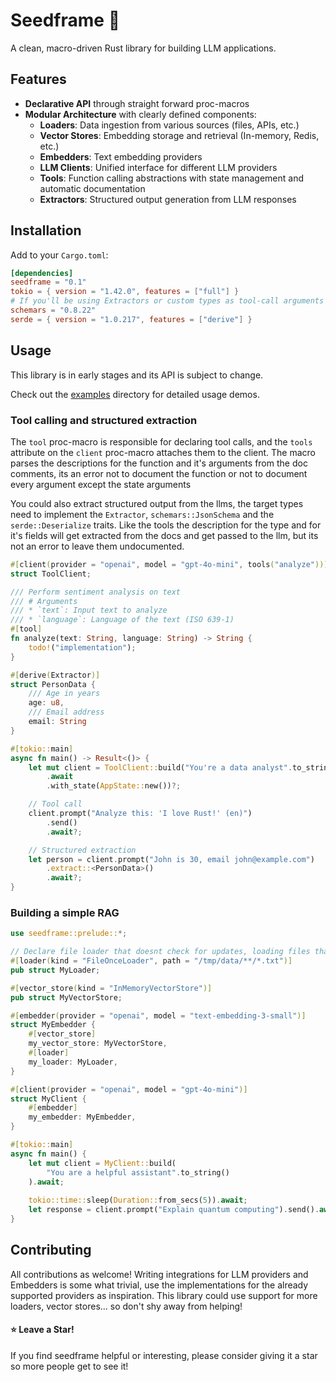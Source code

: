 # Seedframe 🌱

A clean, macro-driven Rust library for building LLM applications.

## Features

- **Declarative API** through straight forward proc-macros
- **Modular Architecture** with clearly defined components:
  - **Loaders**: Data ingestion from various sources (files, APIs, etc.)
  - **Vector Stores**: Embedding storage and retrieval (In-memory, Redis, etc.)
  - **Embedders**: Text embedding providers
  - **LLM Clients**: Unified interface for different LLM providers
  - **Tools**: Function calling abstractions with state management and automatic documentation
  - **Extractors**: Structured output generation from LLM responses

## Installation

Add to your `Cargo.toml`:
```toml
[dependencies]
seedframe = "0.1"
tokio = { version = "1.42.0", features = ["full"] }
# If you'll be using Extractors or custom types as tool-call arguments
schemars = "0.8.22"
serde = { version = "1.0.217", features = ["derive"] }
```
## Usage
This library is in early stages and its API  is subject to change.

Check out the [examples](https://github.com/Shifta-Robel/SeedFrame/tree/main/core/examples) directory for detailed usage demos.

### Tool calling and structured extraction

The `tool` proc-macro is responsible for declaring tool calls, and the `tools` attribute on the `client` proc-macro attaches them to the client.
The macro parses the descriptions for the function and it's arguments from the doc comments, its an error not to document the function or not to document every argument except the state arguments

You could also extract structured output from the llms, the target types need to implement the `Extractor`, `schemars::JsonSchema` and the `serde::Deserialize` traits.
Like the tools the description for the type and for it's fields will get extracted from the docs and get passed to the llm, but its not an error to leave them undocumented.

```rust
#[client(provider = "openai", model = "gpt-4o-mini", tools("analyze"))]
struct ToolClient;

/// Perform sentiment analysis on text
/// # Arguments
/// * `text`: Input text to analyze
/// * `language`: Language of the text (ISO 639-1)
#[tool]
fn analyze(text: String, language: String) -> String {
    todo!("implementation");
}

#[derive(Extractor)]
struct PersonData {
    /// Age in years
    age: u8,
    /// Email address
    email: String
}

#[tokio::main]
async fn main() -> Result<()> {
    let mut client = ToolClient::build("You're a data analyst".to_string())
        .await
        .with_state(AppState::new())?;

    // Tool call
    client.prompt("Analyze this: 'I love Rust!' (en)")
        .send()
        .await?;

    // Structured extraction
    let person = client.prompt("John is 30, email john@example.com")
        .extract::<PersonData>()
        .await?;
}
```

### Building a simple RAG
```rust
use seedframe::prelude::*;

// Declare file loader that doesnt check for updates, loading files that match the glob pattern
#[loader(kind = "FileOnceLoader", path = "/tmp/data/**/*.txt")]
pub struct MyLoader;

#[vector_store(kind = "InMemoryVectorStore")]
pub struct MyVectorStore;

#[embedder(provider = "openai", model = "text-embedding-3-small")]
struct MyEmbedder {
    #[vector_store]
    my_vector_store: MyVectorStore,
    #[loader]
    my_loader: MyLoader,
}

#[client(provider = "openai", model = "gpt-4o-mini")]
struct MyClient {
    #[embedder]
    my_embedder: MyEmbedder,
}

#[tokio::main]
async fn main() {
    let mut client = MyClient::build(
        "You are a helpful assistant".to_string()
    ).await;
    
    tokio::time::sleep(Duration::from_secs(5)).await;
    let response = client.prompt("Explain quantum computing").send().await.unwrap();
}
```

## Contributing

All contributions as welcome! Writing integrations for LLM providers and Embedders is some what trivial, use the implementations for the already supported providers as inspiration.
This library could use support for more loaders, vector stores... so don't shy away from helping!


#### ⭐ Leave a Star!

If you find seedframe helpful or interesting, please consider giving it a star so more people get to see it!
